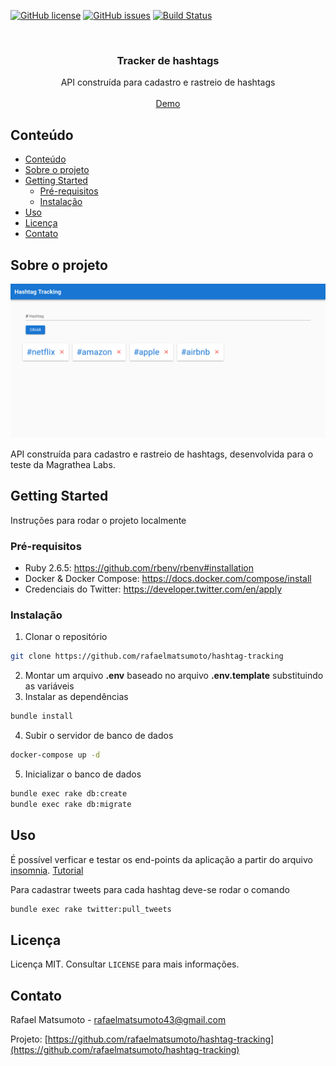 [![GitHub license](https://img.shields.io/github/license/rafaelmatsumoto/hashtag-tracking?style=for-the-badge)](https://github.com/rafaelmatsumoto/hashtag-tracking)
[![GitHub issues](https://img.shields.io/github/issues/rafaelmatsumoto/hashtag-tracking?style=for-the-badge)](https://github.com/rafaelmatsumoto/hashtag-tracking/issues)
[![Build Status](https://travis-ci.com/rafaelmatsumoto/hashtag-tracking.svg?token=epmMNVLLvizSuJ7VzAhz&branch=master)](https://travis-ci.com/rafaelmatsumoto/hashtag-tracking)


<br />
<p align="center">

  <h3 align="center">Tracker de hashtags</h3>

  <p align="center">
    API construída para cadastro e rastreio de hashtags
    <br />
    <br />
    <a href="https://hashtags-tracker-client.firebaseapp.com/#/">Demo</a>
  </p>
</p>



<!-- TABLE OF CONTENTS -->
## Conteúdo

- [Conteúdo](#conte%c3%bado)
- [Sobre o projeto](#sobre-o-projeto)
- [Getting Started](#getting-started)
  - [Pré-requisitos](#pr%c3%a9-requisitos)
  - [Instalação](#instala%c3%a7%c3%a3o)
- [Uso](#uso)
- [Licença](#licen%c3%a7a)
- [Contato](#contato)



<!-- ABOUT THE PROJECT -->
## Sobre o projeto

![Screenshot](./docs/screenshot.png)

API construída para cadastro e rastreio de hashtags, desenvolvida para o teste da Magrathea Labs.

## Getting Started

Instruções para rodar o projeto localmente

### Pré-requisitos

* Ruby 2.6.5: https://github.com/rbenv/rbenv#installation
* Docker & Docker Compose: https://docs.docker.com/compose/install
* Credenciais do Twitter: https://developer.twitter.com/en/apply

### Instalação
 
1. Clonar o repositório
```sh
git clone https://github.com/rafaelmatsumoto/hashtag-tracking
```
2. Montar um arquivo **.env** baseado no arquivo **.env.template** substituindo as variáveis
3. Instalar as dependências
```sh
bundle install
```
4. Subir o servidor de banco de dados
```sh
docker-compose up -d
```
5. Inicializar o banco de dados
```sh
bundle exec rake db:create
bundle exec rake db:migrate
```

## Uso

É possível verficar e testar os end-points da aplicação a partir do arquivo [insomnia](./docs/insomnia.json). [Tutorial](https://support.insomnia.rest/article/52-importing-and-exporting-data) 

Para cadastrar tweets para cada hashtag deve-se rodar o comando

```sh
bundle exec rake twitter:pull_tweets
```

## Licença

Licença MIT. Consultar `LICENSE` para mais informações.

## Contato

Rafael Matsumoto - rafaelmatsumoto43@gmail.com

Projeto: [https://github.com/rafaelmatsumoto/hashtag-tracking](https://github.com/rafaelmatsumoto/hashtag-tracking)
